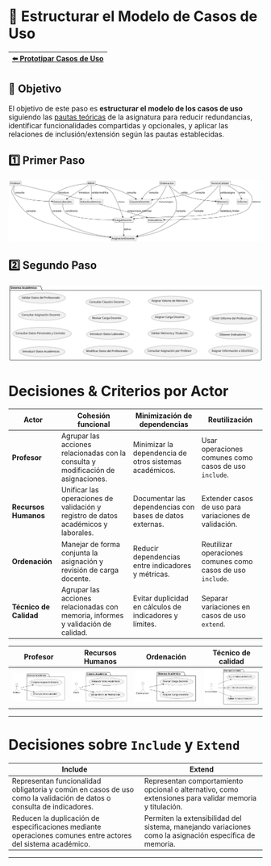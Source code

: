 # 📝 Estructurar el Modelo de Casos de Uso

| [⬅️ Prototipar Casos de Uso](PrototiparCasosDeUso.md) |
|:--|

## 🎯 **Objetivo**

El objetivo de este paso es **estructurar el modelo de los casos de uso** siguiendo las [pautas teóricas](https://github.com/mmasias/IdSw1/blob/main/temario/contenidos/eCdU.md) de la asignatura para reducir redundancias, identificar funcionalidades compartidas y opcionales, y aplicar las relaciones de inclusión/extensión según las pautas establecidas. 

## 1️⃣ Primer Paso

![Paso 1](/images/modelosUML/CdU/EstructurarCasosDeUso/Paso1.svg)

## 2️⃣ Segundo Paso

![Paso 2](/images/modelosUML/CdU/EstructurarCasosDeUso/Paso2.svg)

# Decisiones & Criterios por Actor

| Actor                   | Cohesión funcional                          | Minimización de dependencias                     | Reutilización                                      |
|-------------------------|---------------------------------------------|------------------------------------------------|--------------------------------------------------|
| **Profesor**            | Agrupar las acciones relacionadas con la consulta y modificación de asignaciones. | Minimizar la dependencia de otros sistemas académicos. | Usar operaciones comunes como casos de uso `include`. |
| **Recursos Humanos**    | Unificar las operaciones de validación y registro de datos académicos y laborales. | Documentar las dependencias con bases de datos externas. | Extender casos de uso para variaciones de validación. |
| **Ordenación**          | Manejar de forma conjunta la asignación y revisión de carga docente. | Reducir dependencias entre indicadores y métricas. | Reutilizar operaciones comunes como casos de uso `include`. |
| **Técnico de Calidad**  | Agrupar las acciones relacionadas con memoria, informes y validación de calidad. | Evitar duplicidad en cálculos de indicadores y límites. | Separar variaciones en casos de uso `extend`. |



| Profesor                                | Recursos Humanos                                 | Ordenación                               | Técnico de calidad               |
|------------------------------------------|---------------------------------------|----------------------------------------|-----------------------------------------|
| ![Diagrama Profesor](/images/modelosUML/CdU/EstructurarCasosDeUso/profesor.svg) | ![Diagrama Médico](/images/modelosUML/CdU/EstructurarCasosDeUso/RRHH.svg) | ![Diagrama Paciente](/images/modelosUML/CdU/EstructurarCasosDeUso/Ordenacion.svg) | ![Diagrama Administrativo](/images/modelosUML/CdU/EstructurarCasosDeUso/TecnicoCalidad.svg) |

---
# Decisiones sobre `Include` y `Extend`

| Include                                     | Extend                                      |
|---------------------------------------------|--------------------------------------------|
| Representan funcionalidad obligatoria y común en casos de uso como la validación de datos o consulta de indicadores. | Representan comportamiento opcional o alternativo, como extensiones para validar memoria y titulación. |
| Reducen la duplicación de especificaciones mediante operaciones comunes entre actores del sistema académico. | Permiten la extensibilidad del sistema, manejando variaciones como la asignación específica de memoria. |

---